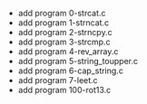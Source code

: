 - add program 0-strcat.c
- add program 1-strncat.c
- add program 2-strncpy.c
- add program 3-strcmp.c
- add program 4-rev_array.c
- add program 5-string_toupper.c
- add program 6-cap_string.c
- add program 7-leet.c
- add program 100-rot13.c
